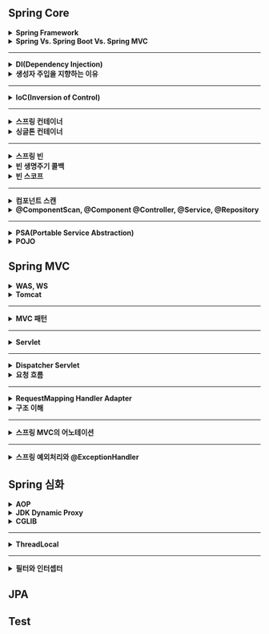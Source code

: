 ## Spring Core

<details>
    <summary><b>Spring Framework</b></summary>
</details>

<details>
    <summary><b>Spring Vs. Spring Boot Vs. Spring MVC</b></summary>
</details>

---

<details>
    <summary><b>DI(Dependency Injection)</b></summary>
</details>

<details>
    <summary><b>생성자 주입을 지향하는 이유</b></summary>
</details>

---

<details>
    <summary><b>IoC(Inversion of Control)</b></summary>
</details>

---

<details>
    <summary><b>스프링 컨테이너</b></summary>
</details>

<details>
    <summary><b>싱글톤 컨테이너</b></summary>
</details>

---

<details>
    <summary><b>스프링 빈</b></summary>
</details>

<details>
    <summary><b>빈 생명주기 콜백</b></summary>
</details>

<details>
    <summary><b>빈 스코프</b></summary>
</details>

---

<details>
    <summary><b>컴포넌트 스캔</b></summary>

## 컴포넌트 스캔

- 클래스를 스캔하여 @Component 애노테이션이 붙은 클래스를 스프링 컨테이너에 자동으로 등록
- 따로 이름을 지정하지 않은 경우, 클래스의 맨 앞 글자가 소문자로 바뀐 클래스명으로 컨테이너에 저장된다.
- @Autowired 애노테이션이 붙어있을 경우 컨테이너에서 찾아 자동으로 의존 관계를 주입한다.
- 등록해야 할 빈이 굉장히 많아질 경우 개발자가 계속 반복해서 등록 코드를 작성하는 것이 매우 번거롭고, 사람이 하다보면 누락되는 것도 발생하기 때문에 자동 등록 기능을 제공한다.

### 컴포넌트 스캔 위치

- @ComponentScan 애노테이션이 붙은 클래스의 패키지를 기준으로 시작되어 하위 패키지를 전부 스캔한다.
- `basePackages`를 통해 스캔을 시작하길 원하는 패키지를 지정할 수 있다.
    - 이것도 마찬가지로 시작 패키지를 기준으로 하위 패키지를 모두 스캔한다.
    - 시작 위치는 여러 개를 지정할 수 있다.
- Spring Boot에서는 {ProjectName}Application 클래스의 @SpringBootApplication 애노테이션이 붙은 것을 기준으로 컴포넌트 스캔이 되는데, 프로젝트의 최상단에 위치시킨다.
    - 영한님도 특별한 경우가 아니라면 @ComponentScan을 가진 설정 정보 클래스 혹은 애플리케이션 시작 클래스는 프로젝트의 최상단에 위치시키는 것을 추천

### 컴포넌트 스캔 필터

- includeFilters : 컴포넌트 스캔 대상을 추가로 지정한다
- excludeFilters : 컴포넌트 스캔 대상에서 제외한다.
- FilterType 옵션
    - ANNOTATION : 기본값, 애노테이션을 인식해서 동작한다.
    - ASSIGNABLE_TYPE : 지정한 타입과 자식 타입을 인식해서 동작한다.
    - ASPECTJ : AspectJ 패턴 사용
    - REGEX : 정규 표현식 사용
    - CUSTOM : TypeFilter 인터페이스를 구현해서 처리

### 컴포넌트가 중복될 경우

- 만약 모두 자동으로 처리하는 빈이 이름이 동일해 충돌될 경우 스프링이 오류를 발생시킨다.
- 하지만 자동으로 처리되는 빈과 수동으로 등록한 빈의 이름이 동일하여 충돌될 경우 이전에는 수동으로 등록한 빈이 자동으로 처리된 빈을 오버라이딩 했었다.
    - 이는 개발자들이 발견하기 어려운 버그를 발생시키는 것이었기 때문에 스프링에서는 현재 이름이 겹쳐 충돌이 일어날 경우 에러를 발생시킨다.
</details>

<details>
    <summary><b>@ComponentScan, @Component @Controller, @Service, @Repository</b></summary>

### 컴포넌트 스캔 대상

- @Component 애노테이션이 붙은 클래스를 스프링 빈으로 인식하여 자동으로 등록한다.
- @Controller, @Service, @Repository 애노테이션도 스캔 대상이다.
    - 내부에 @Component 애노테이션이 내장되어 있다.
    - @Controller : 스프링 MVC 컨트롤러로 인식한다.
    - @Service : 특별한 어떤 처리의 역할은 가지지 않지만 개발자들이 비즈니스 계층임을 인식하도록 도와준다.
    - @Repository : 스프링 데이터 계층으로 인식하여, 데이터 계층의 예외를 스프링 예외로 변환해준다.
    - @Configuration : 스프링 설정 정보로 인식하고, 다른 애노테이션과 마찬가지로 빈으로 등록하며, **스프링 빈들이 싱글톤으로 유지되도록 처리하는 추가 작업을 수행한다.**


- @SpringBootApplication
  - 디스패치서블릿 생성해주는 역할 함.
  - 스프링을 구동시키기 위한 모든 설정을 담당해서 해준다.
</details>

---

<details>
    <summary><b>PSA(Portable Service Abstraction)</b></summary>
</details>

<details>
    <summary><b>POJO</b></summary>

- 객체지향적인 원리에 충실하면서, 환경과 기술에 종속되지 않고 필요에 따라 재활용 될 수 있는 방식으로 설계된 오브젝트를 말한다.

## POJO의 조건

- 특정 규약에 종속되지 않는다.
    - POJO는 자바 언어와 꼭 필요한 API 외에는 종속되지 않아야 한다.
    - 만약 어떤 규약에 의해 특정 클래스를 상속하도록 강요한다면 자바의 단일 상속 때문에 더 이상 객체지향적인 설계 기법을 적용하기가 어려워지기 때문이다.
    - 규약이 적용된 환경에 종속적이면 다른 환경으로의 이전이 힘들어진다.
- 특정 환경에 종속되지 않는다.
    - 특정 환경에서만 동작하는 오브젝트이면 안된다.
    - 특히나 비즈니스 로직을 담고 있는 클래스는 웹이라는 환경 정보나 웹 기술을 담고 있는 클래스나 인터페이스를 사용해서는 안된다.
        - 직접적으로 웹 환경에 제한해버리는 오브젝트나 API에 의존해서는 안되는 것이다.
        - 웹 서버에 올리지 않고서는 테스트도 힘들어진다.
    - 특정 환경에 종속된 비즈니스 코드는 이해하기도 힘들다.
- 객체지향 설계가 적용되어야 한다.
    - 자바의 순수 오브젝트를 사용했다고 하더라도 모든 책임이 하나의 클래스에 몰려있는 오브젝트는 POJO라고 할 수 없다.

## POJO의 장점

- 특정한 기술, 환경에 종속되어 있지 않기 때문에 코드가 굉장히 깔끔해진다.
- 특정한 기술, 환경에 종속되어 있지 않기 때문에 테스트가 쉽다.
    - 특히 테스트를 자동화하기에도 쉽다.
        - 자유롭게 원하는 레벨에서 테스트를 작성할 수 있기 때문이다.
- 객체지향 설계가 잘 적용되어 있기 때문에 비즈니스 요구사항을 쉽고 명확하게 나타낼 수 있다.

## POJO 프레임워크

- POJO 프로그래밍이 가능하도록 기술적인 기반을 제공하는 프레임워크를 POJO 프레임워크라고 한다.
    - Spring, hibernate가 대표적인 POJO 프레임워크
    - hibernate는 DB 이용 기술에 POJO를 적용하는 것이 목적.
    - Spring은 엔터프라이즈 애플리케이션 개발의 모든 영역과 계층에서 POJO 방식의 구현이 가능하게 하려는 목적.
- 시스템의 복잡함을 POJO로 풀어내어 기술적인 부분을 드러내지 않으면서 POJO로 비즈니스를 구현할 수 있도록 한다.

## 스프링의 POJO

- 스프링이 POJO 프로그래밍이 가능하도록 하는 세 가지 기술은 IoC/DI, AOP, PSA이다.

### IoC/DI

- 유연한 확장이 가능하도록 지원한다.
- 핵심 기능을 변경하는 것을 동적으로 가능하도록 지원한다.
    - 인터페이스에 의존하도록 하기 때문에 구현체만 변경해주어도 동작에는 아무 문제가 없다.
- 부가 기능을 추가할 수 있다.
- DI를 통해 모든 오브젝트의 관계를 관제하기 때문에 지연 로딩, 프록시를 사용하여 응용할 수 있고, 오브젝트의 스코프를 자유롭게 제어할 수 있다.
- 의존관계를 외부에서 주입해줄 수 있어 테스트가 편리하다.
    - 원하는 의존 관계에 해당하는 오브젝트를 모킹해서 테스트할 수도 있고, 원하는 대로 마련해서 테스트 할 수 있다.
        - 모킹한 오브젝트를 사용하면 원하는 오브젝트에만 테스트를 집중할 수 있다.

### AOP

- 핵심 기능과 분리하기 위한 부가 기능을 모듈화하기가 전통적인 객체지향 설계 방식으로는 불가능했다.
    - 이것을 극복하기 위해 기존의 객체 지향 패러다임과 분리하여 새로운 특성을 가지도록 해야 한다는 주장이 강했으며, 이 부가기능 모듈을 `애스펙트`라고 부르기 시작했다.
- 애스펙트는 그 자체로는 핵심기능을 담고 있지 않지만 애플리케이션을 구성하는 중요한 한 가지 요소이며, 핵심 기능에 부가되어 의미를 가지는 특별한 모듈을 나타낸다.
- 따라서, AOP는 OOP를 대체하는 새로운 개념이 아닌 OOP를 돕는 보조적인 기술이라고 해야 한다. 핵심 기능을 설계하고 구현할 때 객체지향적인 가치를 지닐 수 있도록 도와주는 것이라고 생각해야 한다.
- AOP는 OOP와 함께하는 기술이고, OOP를 더욱 만족시킬 수 있는 기술이다.

### PSA

- 환경과 세부 기술의 변화에 관계 없이 일관된 방식으로 기술에 접근할 수 있게 해준다.
- 일관성 있는 서비스 추상화 기술을 의미한다.
    - 추상화된 클래스를 일관되게 바라보며 하위 클래스의 기능을 사용하는 것.
    - 어떤 서비스를 이용하기 위한 접근 방식을 일관된 방식으로 유지한다.
        - 변경 사항이 발생해도 최소한의 변경이 발생하도록 하기 위함.
</details>

## Spring MVC

<details>
    <summary><b>WAS, WS</b></summary>

# Web Server

- HTTP 기반으로 동작한다.
- 정적 리소스, 기타 부가기능을 제공한다.
- 정적인 리소스만 전달하는 것으로, 사용자 별로 동적인 페이지를 제공할 수 없다.

# Web Application Server

- HTTP 기반으로 동작한다.
- 웹 서버의 기능을 포함하면서, 프로그램 코드를 실행하여 애플리케이션 로직을 수행할 수 있다.
    - 사용자 별로 동적인 페이지를 제공한다.
- HTML, JSP, 서블릿, 스프링 MVC가 WAS에서 동작한다.

# 둘 중에 하나만 사용해야 하나?

- 규모가 작은 프로젝트의 경우 보통 WAS만 사용해도 문제가 없다.
    - WAS가 정적 리소스를 제공하는 기능도 가지기 때문이다.
- 하지만 규모가 굉장히 크고 사용자가 많은 경우 WAS 하나만 사용하면 서버에 부하가 생긴다.
    - WAS 에 장애가 발생하면 정적 리소스도 전달할 수 없어, 오류 페이지조차도 제공할 수 없게 된다.
    - 웹 서버와 WAS를 함께 사용하여 역할에 맞게 작업을 분할한다.
        - WAS에 장애가 발생해도 정적 리소스를 제공할 수 있게 된다.
- 웹 서버와 여러 대의 WAS를 사용하면 웹 서버를 로드 밸런서로 사용하여 적절한 WAS로 요청을 인가하며 프로그램을 안정적으로 구성할 수 있다.

톰캣은 멀티스레드, Nginx 는 멀티 프로세스
</details>

<details>
    <summary><b>Tomcat</b></summary>

![톰캣.png](image/톰캣.png)

## Tomcat

- Apache에서 제공하는 WAS
- 웹 서버인 Apache의 일부 기능을 제공하면서 애플리케이션 로직을 수행하여 전달하는 기능을 한다.
- Spring에서는 서블릿을 구동하기 위한 서블릿 컨테이너 역할을 수행한다.
    - Spring Boot에서는 톰캣이 내장되어 있어 별다른 설정 없이 바로 실행할 수 있다.
    - `서블릿` : 웹 서비스를 위한 인터페이스로, 클라이언트 요청에 상응하는 결과를 반환해주기 위해 웹페이지 혹은 결과 값을 동적으로 생성하는 역할을 수행한다.
    - `서블릿 컨테이너` : 서블릿을 관리하는 것으로, 서블릿 클래스 로드, 초기화, 호출, 소멸까지 관리하며, 스프링에서 제공하는 DispatcherServlet도 서블릿 컨테이너인 톰캣 내에서 수행된다.
        - 새로운 요청이 들어올 때마다 새로운 스레드 생성
        - 작업이 끝난 서블릿 스레드 자동 제거
    - 웹 서버와의 통신을 위해 요청을 받아 동적 서비스를 응답하기 위한 통신을 위해 소켓을 만드는 역할도 담당한다.
- 톰캣만으로 정적 리소스 제공이 불가능하다면 아파치와 함께 사용하여 리소스를 더욱 효율적으로 사용할 수 있다.

### Jetty

- 이클립스 재단의 HTTP 서버이자 자바 서블릿 컨테이너.
- 톰캣처럼 서버로 사용이 가능하다.
- 다른 웹 애플리케이션 서버 대비 적은 메모리를 사용하여 가볍고 빠르다.
- 경량 웹 애플리케이션 서버이기 때문에 소형 장비, 소규모 프로그램에 더 적합하며, 대규모 트래픽에는 취약하다.

</details>

---

<details>
    <summary><b>MVC 패턴</b></summary>
</details>

---

<details>
    <summary><b>Servlet</b></summary>
</details>

---

<details>
    <summary><b>Dispatcher Servlet</b></summary>
</details>

<details>
    <summary><b>요청 흐름</b></summary>
</details>

---

<details>
    <summary><b>RequestMapping Handler Adapter</b></summary>
</details>

<details>
    <summary><b>구조 이해</b></summary>
</details>

---

<details>
    <summary><b>스프링 MVC의 어노테이션</b></summary>
</details>

---

<details>
    <summary><b>스프링 예외처리와 @ExceptionHandler</b></summary>
</details>
      
## Spring 심화

<details>
    <summary><b>AOP</b></summary>
</details>

<details>
    <summary><b>JDK Dynamic Proxy</b></summary>
</details>

<details>
    <summary><b>CGLIB</b></summary>
</details>

---

<details>
    <summary><b>ThreadLocal</b></summary>
</details>

---

<details>
    <summary><b>필터와 인터셉터</b></summary>
</details>
      
## JPA

## Test
